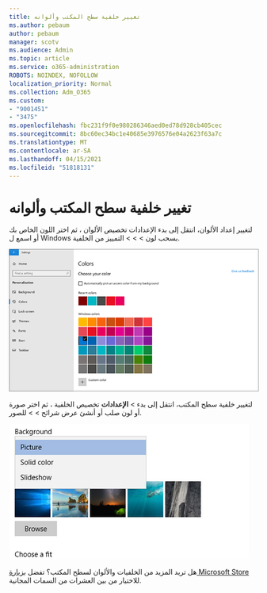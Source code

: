 ```yaml
---
title: تغيير خلفية سطح المكتب وألوانه
ms.author: pebaum
author: pebaum
manager: scotv
ms.audience: Admin
ms.topic: article
ms.service: o365-administration
ROBOTS: NOINDEX, NOFOLLOW
localization_priority: Normal
ms.collection: Adm_O365
ms.custom:
- "9001451"
- "3475"
ms.openlocfilehash: fbc231f9f0e980286346aed0ed78d928cb405cec
ms.sourcegitcommit: 8bc60ec34bc1e40685e3976576e04a2623f63a7c
ms.translationtype: MT
ms.contentlocale: ar-SA
ms.lasthandoff: 04/15/2021
ms.locfileid: "51818131"
---
```

# <a name="change-your-desktop-background-and-colors"></a>تغيير خلفية سطح المكتب وألوانه

لتغيير إعداد الألوان، انتقل إلى بدء الإعدادات تخصيص الألوان ، ثم اختر اللون الخاص بك أو اسمع ل Windows بسحب لون  >    >    >  التمييز من الخلفية.

![تخصيص الألوان في Windows.](media/windows-personalization-colors.png)

لتغيير خلفية سطح المكتب، انتقل إلى بدء  >  **الإعدادات** تخصيص الخلفية ، ثم اختر صورة أو لون صلب أو أنشئ عرض شرائح  >    >  للصور. 

![تغيير خلفية سطح مكتب Windows.](media/windows-desktop-background.png)

هل تريد المزيد من الخلفيات والألوان لسطح المكتب؟ تفضل [بزيارة Microsoft Store](https://www.microsoft.com/store/collections/windowsthemes) للاختيار من بين العشرات من السمات المجانية.
